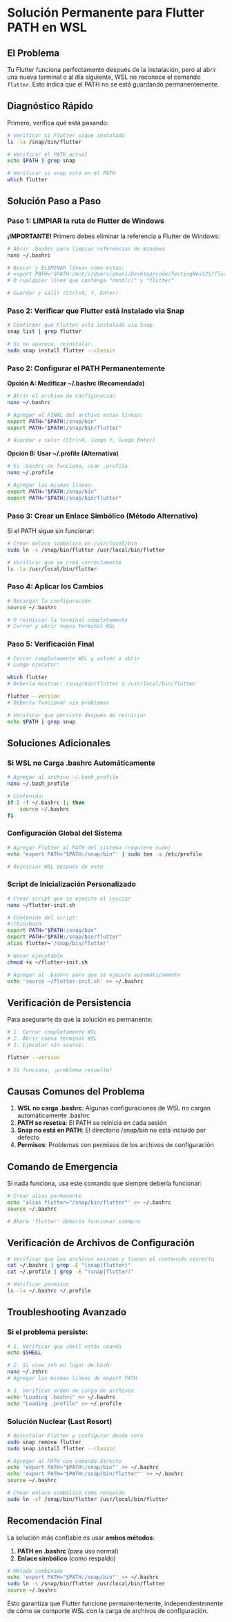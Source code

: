 # Solución Permanente para Flutter PATH en WSL

## El Problema

Tu Flutter funciona perfectamente después de la instalación, pero al abrir una nueva terminal o al día siguiente, WSL no reconoce el comando `flutter`. Esto indica que el PATH no se está guardando permanentemente.

## Diagnóstico Rápido

Primero, verifica qué está pasando:

```bash
# Verificar si Flutter sigue instalado
ls -la /snap/bin/flutter

# Verificar el PATH actual
echo $PATH | grep snap

# Verificar si snap está en el PATH
which flutter
```

## Solución Paso a Paso

### Paso 1: LIMPIAR la ruta de Flutter de Windows

**¡IMPORTANTE!** Primero debes eliminar la referencia a Flutter de Windows:

```bash
# Abrir .bashrc para limpiar referencias de Windows
nano ~/.bashrc

# Buscar y ELIMINAR líneas como estas:
# export PATH="$PATH:/mnt/c/Users/omari/Desktop/code/TestingNestJS/flutter/bin"
# O cualquier línea que contenga "/mnt/c/" y "flutter"

# Guardar y salir (Ctrl+X, Y, Enter)
```

### Paso 2: Verificar que Flutter está instalado via Snap

```bash
# Confirmar que Flutter está instalado via Snap
snap list | grep flutter

# Si no aparece, reinstalar:
sudo snap install flutter --classic
```

### Paso 2: Configurar el PATH Permanentemente

**Opción A: Modificar ~/.bashrc (Recomendado)**

```bash
# Abrir el archivo de configuración
nano ~/.bashrc

# Agregar al FINAL del archivo estas líneas:
export PATH="$PATH:/snap/bin"
export PATH="$PATH:/snap/bin/flutter"

# Guardar y salir (Ctrl+X, luego Y, luego Enter)
```

**Opción B: Usar ~/.profile (Alternativa)**

```bash
# Si .bashrc no funciona, usar .profile
nano ~/.profile

# Agregar las mismas líneas:
export PATH="$PATH:/snap/bin"
export PATH="$PATH:/snap/bin/flutter"
```

### Paso 3: Crear un Enlace Simbólico (Método Alternativo)

Si el PATH sigue sin funcionar:

```bash
# Crear enlace simbólico en /usr/local/bin
sudo ln -s /snap/bin/flutter /usr/local/bin/flutter

# Verificar que se creó correctamente
ls -la /usr/local/bin/flutter
```

### Paso 4: Aplicar los Cambios

```bash
# Recargar la configuración
source ~/.bashrc

# O reiniciar la terminal completamente
# Cerrar y abrir nueva terminal WSL
```

### Paso 5: Verificación Final

```bash
# Cerrar completamente WSL y volver a abrir
# Luego ejecutar:

which flutter
# Debería mostrar: /snap/bin/flutter o /usr/local/bin/flutter

flutter --version
# Debería funcionar sin problemas

# Verificar que persiste después de reiniciar
echo $PATH | grep snap
```

## Soluciones Adicionales

### Si WSL no Carga .bashrc Automáticamente

```bash
# Agregar al archivo ~/.bash_profile
nano ~/.bash_profile

# Contenido:
if [ -f ~/.bashrc ]; then
    source ~/.bashrc
fi
```

### Configuración Global del Sistema

```bash
# Agregar Flutter al PATH del sistema (requiere sudo)
echo 'export PATH="$PATH:/snap/bin"' | sudo tee -a /etc/profile

# Reiniciar WSL después de esto
```

### Script de Inicialización Personalizado

```bash
# Crear script que se ejecute al iniciar
nano ~/flutter-init.sh

# Contenido del script:
#!/bin/bash
export PATH="$PATH:/snap/bin"
export PATH="$PATH:/snap/bin/flutter"
alias flutter='/snap/bin/flutter'

# Hacer ejecutable
chmod +x ~/flutter-init.sh

# Agregar al .bashrc para que se ejecute automáticamente
echo 'source ~/flutter-init.sh' >> ~/.bashrc
```

## Verificación de Persistencia

Para asegurarte de que la solución es permanente:

```bash
# 1. Cerrar completamente WSL
# 2. Abrir nueva terminal WSL
# 3. Ejecutar sin source:

flutter --version

# Si funciona, ¡problema resuelto!
```

## Causas Comunes del Problema

1. **WSL no carga .bashrc**: Algunas configuraciones de WSL no cargan automáticamente .bashrc
2. **PATH se resetea**: El PATH se reinicia en cada sesión
3. **Snap no está en PATH**: El directorio /snap/bin no está incluido por defecto
4. **Permisos**: Problemas con permisos de los archivos de configuración

## Comando de Emergencia

Si nada funciona, usa este comando que siempre debería funcionar:

```bash
# Crear alias permanente
echo 'alias flutter="/snap/bin/flutter"' >> ~/.bashrc
source ~/.bashrc

# Ahora 'flutter' debería funcionar siempre
```

## Verificación de Archivos de Configuración

```bash
# Verificar que los archivos existen y tienen el contenido correcto
cat ~/.bashrc | grep -E "(snap|flutter)"
cat ~/.profile | grep -E "(snap|flutter)"

# Verificar permisos
ls -la ~/.bashrc ~/.profile
```

## Troubleshooting Avanzado

### Si el problema persiste:

```bash
# 1. Verificar qué shell estás usando
echo $SHELL

# 2. Si usas zsh en lugar de bash:
nano ~/.zshrc
# Agregar las mismas líneas de export PATH

# 3. Verificar orden de carga de archivos
echo "Loading .bashrc" >> ~/.bashrc
echo "Loading .profile" >> ~/.profile
```

### Solución Nuclear (Last Resort)

```bash
# Reinstalar Flutter y configurar desde cero
sudo snap remove flutter
sudo snap install flutter --classic

# Agregar al PATH con comando directo
echo 'export PATH="$PATH:/snap/bin"' >> ~/.bashrc
echo 'export PATH="$PATH:/snap/bin/flutter"' >> ~/.bashrc
source ~/.bashrc

# Crear enlace simbólico como respaldo
sudo ln -sf /snap/bin/flutter /usr/local/bin/flutter
```

## Recomendación Final

La solución más confiable es usar **ambos métodos**:

1. **PATH en .bashrc** (para uso normal)
2. **Enlace simbólico** (como respaldo)

```bash
# Método combinado
echo 'export PATH="$PATH:/snap/bin"' >> ~/.bashrc
sudo ln -s /snap/bin/flutter /usr/local/bin/flutter
source ~/.bashrc
```

Esto garantiza que Flutter funcione permanentemente, independientemente de cómo se comporte WSL con la carga de archivos de configuración.